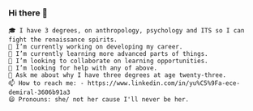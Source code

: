 ### Hi there 👋

    🎓 I have 3 degrees, on anthropology, psychology and ITS so I can fight the renaissance spirits.
    🔭 I’m currently working on developing my career.
    🌱 I’m currently learning more advanced parts of things.
    👯 I’m looking to collaborate on learning opportunities.
    🤔 I’m looking for help with any of above.
    💬 Ask me about why I have three degrees at age twenty-three. 
    📫 How to reach me: - https://www.linkedin.com/in/yu%C5%9Fa-ece-demiral-3606b91a3
    😄 Pronouns: she/ not her cause I'll never be her.
  
